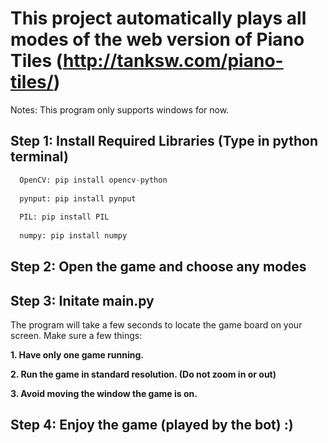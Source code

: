 # This project automatically plays all modes of the web version of Piano Tiles (http://tanksw.com/piano-tiles/)
Notes: This program only supports windows for now.
## Step 1: Install Required Libraries (Type in python terminal)
```python
  OpenCV: pip install opencv-python
  
  pynput: pip install pynput
  
  PIL: pip install PIL
  
  numpy: pip install numpy
 ```
## Step 2: Open the game and choose any modes
## Step 3: Initate main.py
  The program will take a few seconds to locate the game board on your screen.
  Make sure a few things:
  
  
  **1. Have only one game running.**
  
  **2. Run the game in standard resolution. (Do not zoom in or out)**
  
  **3. Avoid moving the window the game is on.**
  
## Step 4: Enjoy the game (played by the bot) :)
  
